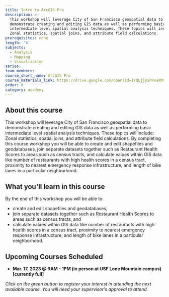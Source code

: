 ```yaml
---
title: Intro to ArcGIS Pro
description: >-
  This workshop will leverage City of San Francisco geospatial data to
  demonstrate creating and editing GIS data as well as performing basic
  intermediate level spatial analysis techniques. These topics will include:
  Zonal statistics, spatial joins, and attribute field calculations.
prerequisites: none
length: '4'
subjects:
  - Analysis
  - Mapping
  - Visualization
series:
team_members:
course_short_name: ArcGIS Pro
course_materials_link: https://drive.google.com/open?id=1rQLjjy5PHvaXM95qJcxc2Xzr6qDfIYfI
order: 0
category: academy
---
```

## About this course

This workshop will leverage City of San Francisco geospatial data to demonstrate creating and editing GIS data as well as performing basic intermediate level spatial analysis techniques. These topics will include: Zonal statistics, spatial joins, and attribute field calculations. By completing this course workshop you will be able to create and edit shapefiles and geodatabases, join separate datasets together such as Restaurant Health Scores to areas such as census tracts, and calculate values within GIS data like number of restaurants with high health scores in a census tract, proximity to nearest emergency response infrastructure, and length of bike lanes in a particular neighborhood.

## What you'll learn in this course

By the end of this workshop you will be able to:

* create and edit shapefiles and geodatabases,
* join separate datasets together such as Restaurant Health Scores to areas such as census tracts, and
* calculate values within GIS data like number of restaurants with high health scores in a census tract, proximity to nearest emergency response infrastructure, and length of bike lanes in a particular neighborhood.

## Upcoming Courses Scheduled

* **Mar. 17, 2023 @ 9AM - 1PM (in person at USF Lone Mountain campus) \[currently full\]**

*Click on the green button to register your interest in attending the next available course. You will need your supervisor's approval to attend.*